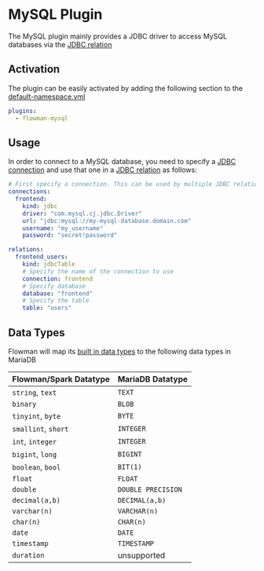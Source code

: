 # MySQL Plugin

The MySQL plugin mainly provides a JDBC driver to access MySQL databases via the [JDBC relation](../spec/relation/jdbcTable.md)


## Activation

The plugin can be easily activated by adding the following section to the [default-namespace.yml](../spec/namespace.md)
```yaml
plugins:
  - flowman-mysql 
```


## Usage

In order to connect to a MySQL database, you need to specify a [JDBC connection](../spec/connection/jdbc.md)
and use that one in a [JDBC relation](../spec/relation/jdbcTable.md) as follows:

```yaml
# First specify a connection. This can be used by multiple JDBC relations
connections:
  frontend:
    kind: jdbc
    driver: "com.mysql.cj.jdbc.Driver"
    url: "jdbc:mysql://my-mysql-database.domain.com"
    username: "my_username"
    password: "secret!password"

relations:
  frontend_users:
    kind: jdbcTable
    # Specify the name of the connection to use
    connection: frontend
    # Specify database
    database: "frontend"
    # Specify the table
    table: "users"
```


## Data Types
Flowman will map its [built in data types](../spec/fields.md) to the following data types in MariaDB

| Flowman/Spark Datatype | MariaDB Datatype   |
|------------------------|--------------------|
| `string`, `text`       | `TEXT`             |
| `binary`               | `BLOB`             |
| `tinyint`, `byte`      | `BYTE`             |
| `smallint`, `short`    | `INTEGER`          |
| `int`, `integer`       | `INTEGER`          |
| `bigint`, `long`       | `BIGINT`           |
| `boolean`, `bool`      | `BIT(1)`           |
| `float`                | `FLOAT`            |
| `double`               | `DOUBLE PRECISION` |
| `decimal(a,b)`         | `DECIMAL(a,b)`     |
| `varchar(n)`           | `VARCHAR(n)`       |
| `char(n)`              | `CHAR(n)`          |
| `date`                 | `DATE`             |
| `timestamp`            | `TIMESTAMP`        |
| `duration`             | unsupported        |
